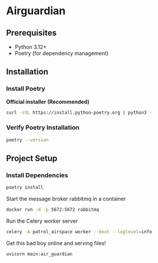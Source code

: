 # Airguardian

## Prerequisites

- Python 3.12+
- Poetry (for dependency management)

## Installation

### Install Poetry

**Official installer (Recommended)**
```bash
curl -sSL https://install.python-poetry.org | python3 -
```

### Verify Poetry Installation
```bash
poetry --version
```

## Project Setup

### Install Dependencies
```bash
poetry install
```

Start the message broker rabbitmq in a container
```bash
docker run -d -p 5672:5672 rabbitmq
```
Run the Celery worker server
```bash
celery -A patrol_airspace worker --beat --loglevel=info  
```

Get this bad boy online and serving files!

```bash
uvicorn main:air_guardian
```
